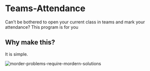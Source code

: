 # Teams-Attendance
Can't be bothered to open your current class in teams and mark your attendance? This program is for you

## Why make this?
It is simple.

![morder-problems-require-mordern-solutions](https://en.meming.world/images/en/thumb/4/4a/Modern_Problems_Require_Modern_Solutions.jpg/300px-Modern_Problems_Require_Modern_Solutions.jpg)
